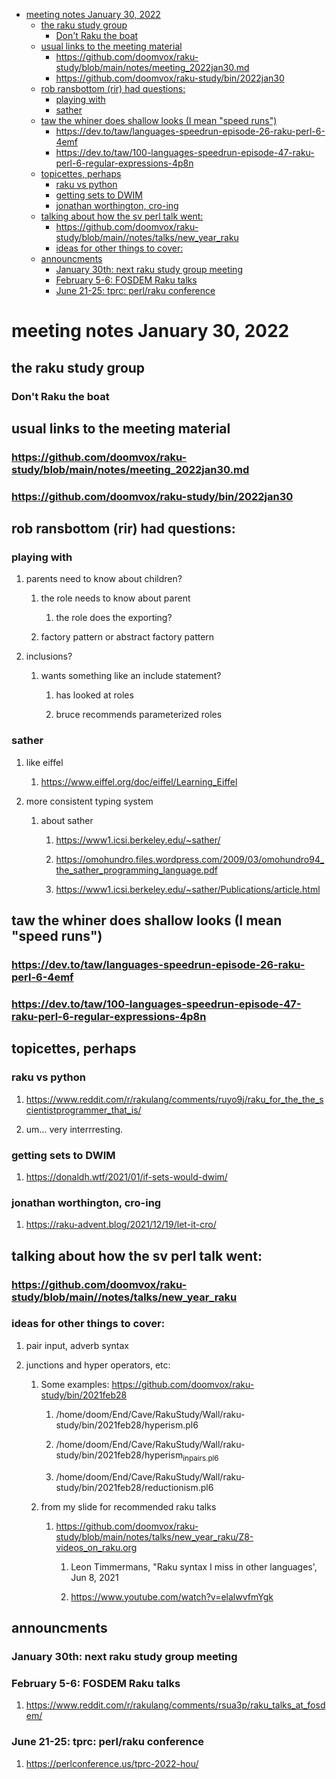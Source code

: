 - [meeting notes January 30, 2022](#org3f575f9)
  - [the raku study group](#org4bb9d66)
    - [Don't Raku the boat](#orga0d259a)
  - [usual links to the meeting material](#orgbcb2cb6)
    - [<https://github.com/doomvox/raku-study/blob/main/notes/meeting_2022jan30.md>](#org5a55b40)
    - [<https://github.com/doomvox/raku-study/bin/2022jan30>](#org8305b20)
  - [rob ransbottom (rir) had questions:](#orgb802b61)
    - [playing with](#org50ab435)
    - [sather](#org7fe1a31)
  - [taw the whiner does shallow looks (I mean "speed runs")](#org06a101f)
    - [<https://dev.to/taw/languages-speedrun-episode-26-raku-perl-6-4emf>](#org2727073)
    - [<https://dev.to/taw/100-languages-speedrun-episode-47-raku-perl-6-regular-expressions-4p8n>](#org67e5709)
  - [topicettes, perhaps](#org8e6e484)
    - [raku vs python](#orgd7f44df)
    - [getting sets to DWIM](#orgcc10adc)
    - [jonathan worthington, cro-ing](#org93d6d63)
  - [talking about how the sv perl talk went:](#orgf10bb3e)
    - [<https://github.com/doomvox/raku-study/blob/main//notes/talks/new_year_raku>](#orgfe190c4)
    - [ideas for other things to cover:](#org76d1e46)
  - [announcments](#orgd61bb22)
    - [January 30th: next raku study group meeting](#orgf670a1b)
    - [February 5-6: FOSDEM Raku talks](#org519a170)
    - [June 21-25: tprc: perl/raku conference](#orgecdf3c3)


<a id="org3f575f9"></a>

# meeting notes January 30, 2022


<a id="org4bb9d66"></a>

## the raku study group


<a id="orga0d259a"></a>

### Don't Raku the boat


<a id="orgbcb2cb6"></a>

## usual links to the meeting material


<a id="org5a55b40"></a>

### <https://github.com/doomvox/raku-study/blob/main/notes/meeting_2022jan30.md>


<a id="org8305b20"></a>

### <https://github.com/doomvox/raku-study/bin/2022jan30>


<a id="orgb802b61"></a>

## rob ransbottom (rir) had questions:


<a id="org50ab435"></a>

### playing with

1.  parents need to know about children?

    1.  the role needs to know about parent
    
        1.  the role does the exporting?
    
    2.  factory pattern or abstract factory pattern

1.  inclusions?

    1.  wants something like an include statement?
    
        1.  has looked at roles
        
        2.  bruce recommends parameterized roles


<a id="org7fe1a31"></a>

### sather

1.  like eiffel

    1.  <https://www.eiffel.org/doc/eiffel/Learning_Eiffel>

2.  more consistent typing system

    1.  about sather
    
        1.  <https://www1.icsi.berkeley.edu/~sather/>
        
        2.  <https://omohundro.files.wordpress.com/2009/03/omohundro94_the_sather_programming_language.pdf>
        
        3.  <https://www1.icsi.berkeley.edu/~sather/Publications/article.html>


<a id="org06a101f"></a>

## taw the whiner does shallow looks (I mean "speed runs")


<a id="org2727073"></a>

### <https://dev.to/taw/languages-speedrun-episode-26-raku-perl-6-4emf>


<a id="org67e5709"></a>

### <https://dev.to/taw/100-languages-speedrun-episode-47-raku-perl-6-regular-expressions-4p8n>


<a id="org8e6e484"></a>

## topicettes, perhaps


<a id="orgd7f44df"></a>

### raku vs python

1.  <https://www.reddit.com/r/rakulang/comments/ruyo9j/raku_for_the_the_scientistprogrammer_that_is/>

2.  um&#x2026; very interrresting.


<a id="orgcc10adc"></a>

### getting sets to DWIM

1.  <https://donaldh.wtf/2021/01/if-sets-would-dwim/>


<a id="org93d6d63"></a>

### jonathan worthington, cro-ing

1.  <https://raku-advent.blog/2021/12/19/let-it-cro/>


<a id="orgf10bb3e"></a>

## talking about how the sv perl talk went:


<a id="orgfe190c4"></a>

### <https://github.com/doomvox/raku-study/blob/main//notes/talks/new_year_raku>


<a id="org76d1e46"></a>

### ideas for other things to cover:

1.  pair input, adverb syntax

2.  junctions and hyper operators, etc:

    1.  Some examples: <https://github.com/doomvox/raku-study/bin/2021feb28>
    
        1.  /home/doom/End/Cave/RakuStudy/Wall/raku-study/bin/2021feb28/hyperism.pl6
        
        2.  /home/doom/End/Cave/RakuStudy/Wall/raku-study/bin/2021feb28/hyperism<sub>in</sub><sub>pairs.pl6</sub>
        
        3.  /home/doom/End/Cave/RakuStudy/Wall/raku-study/bin/2021feb28/reductionism.pl6
    
    2.  from my slide for recommended raku talks
    
        1.  <https://github.com/doomvox/raku-study/blob/main/notes/talks/new_year_raku/Z8-videos_on_raku.org>
        
            1.  Leon Timmermans, "Raku syntax I miss in other languages', Jun 8, 2021
            
            2.  <https://www.youtube.com/watch?v=elalwvfmYgk>


<a id="orgd61bb22"></a>

## announcments


<a id="orgf670a1b"></a>

### January 30th: next raku study group meeting


<a id="org519a170"></a>

### February 5-6: FOSDEM Raku talks

1.  <https://www.reddit.com/r/rakulang/comments/rsua3p/raku_talks_at_fosdem/>


<a id="orgecdf3c3"></a>

### June 21-25: tprc: perl/raku conference

1.  <https://perlconference.us/tprc-2022-hou/>
